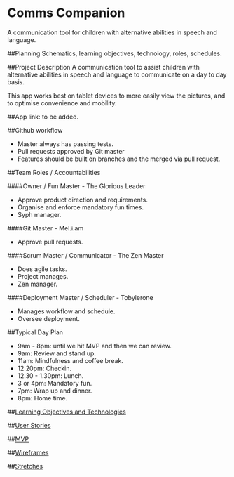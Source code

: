 # Comms Companion
A communication tool for children with alternative abilities in speech and language.

##Planning
Schematics, learning objectives, technology, roles, schedules.

##Project Description
A communication tool to assist children with alternative abilities in speech and language to communicate on a day to day basis.

This app works best on tablet devices to more easily view the pictures, and to optimise convenience and mobility. 

##App link:
to be added.

##Github workflow
* Master always has passing tests.
* Pull requests approved by Git master
* Features should be built on branches and the merged via pull request.

##Team Roles / Accountabilities

####Owner / Fun Master - The Glorious Leader
* Approve product direction and requirements.
* Organise and enforce mandatory fun times.
* Syph manager.

####Git Master - Mel.i.am
* Approve pull requests.

####Scrum Master / Communicator - The Zen Master
* Does agile tasks.
* Project manages.
* Zen manager.

####Deployment Master / Scheduler - Tobylerone
* Manages workflow and schedule.
* Oversee deployment.

##Typical Day Plan
* 9am - 8pm: until we hit MVP and then we can review.
* 9am: Review and stand up.
* 11am: Mindfulness and coffee break.
* 12.20pm: Checkin.
* 12.30 - 1.30pm: Lunch.
* 3 or 4pm: Mandatory fun.
* 7pm: Wrap up and dinner.
* 8pm: Home time.

##[Learning Objectives and Technologies](readMeLinks/learningObjs.md)

##[User Stories](readMeLinks/userStories.md)

##[MVP](readMeLinks/mvp.md)

##[Wireframes](readMeLinks/wireframes.md)

##[Stretches](readMeLinks/stretch.md)
